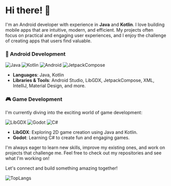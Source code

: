 # Hi there! 👋

I'm an Android developer with experience in **Java** and **Kotlin**. I love building mobile apps that are intuitive, modern, and efficient. My projects often focus on practical and engaging user experiences, and I enjoy the challenge of creating apps that users find valuable.

### 📱 Android Development
![Java](https://img.shields.io/badge/Java-ED8B00?style=for-the-badge&logo=java&logoColor=white)
![Kotlin](https://img.shields.io/badge/Kotlin-7F52FF?style=for-the-badge&logo=kotlin&logoColor=white)
![Android](https://img.shields.io/badge/Android-3DDC84?style=for-the-badge&logo=android&logoColor=white)
![JetpackCompose](https://img.shields.io/badge/jetpackcompose-4285F4?style=for-the-badge&logo=jetpackcompose&logoColor=white)

- **Languages**: Java, Kotlin
- **Libraries & Tools**: Android Studio, LibGDX, JetpackCompose, XML, IntelliJ, Material Design, and more.

### 🎮 Game Development
I'm currently diving into the exciting world of game development:

![LibGDX](https://img.shields.io/badge/LibGDX-CC3333?style=for-the-badge&logo=libgdx&logoColor=white)
![Godot](https://img.shields.io/badge/Godot-478CBF?style=for-the-badge&logo=godot-engine&logoColor=white)
![C#](https://img.shields.io/badge/C%23-239120?style=for-the-badge&logo=c-sharp&logoColor=white)

- **LibGDX**: Exploring 2D game creation using Java and Kotlin.
- **Godot**: Learning C# to create fun and engaging games.

I'm always eager to learn new skills, improve my existing ones, and work on projects that challenge me. Feel free to check out my repositories and see what I'm working on!

Let's connect and build something amazing together!

![TopLangs](https://github-readme-stats.vercel.app/api/top-langs/?username=AmirSinaRZ&langs_count=3&hide=javascript,css,scss,html,c,cmake&theme=nord)
